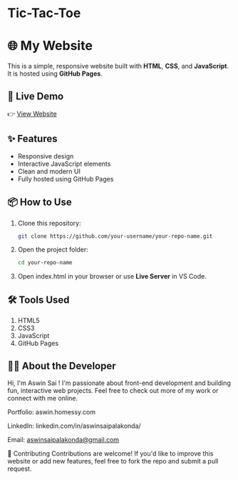 # Tic-Tac-Toe

# 🌐 My Website

This is a simple, responsive website built with **HTML**, **CSS**, and **JavaScript**. It is hosted using **GitHub Pages**.

## 🚀 Live Demo

👉 [View Website](https://your-username.github.io/your-repo-name/)  


## ✨ Features

- Responsive design
- Interactive JavaScript elements
- Clean and modern UI
- Fully hosted using GitHub Pages

## 📦 How to Use

1. Clone this repository:
   ```bash
   git clone https://github.com/your-username/your-repo-name.git

2. Open the project folder:
   ```bash
   cd your-repo-name
3. Open index.html in your browser or use **Live Server** in VS Code.

## 🛠️ Tools Used
  1. HTML5
  2. CSS3
  3. JavaScript 
  4. GitHub Pages

## 🙋‍♂️ About the Developer
Hi, I'm Aswin Sai ! I'm passionate about front-end development and building fun, interactive web projects.
Feel free to check out more of my work or connect with me online.

Portfolio: aswin.homessy.com

LinkedIn: linkedin.com/in/aswinsaipalakonda/

Email: aswinsaipalakonda@gmail.com

🤝 Contributing
Contributions are welcome! If you'd like to improve this website or add new features, feel free to fork the repo and submit a pull request.





   
